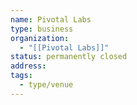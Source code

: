 ```yaml
---
name: Pivotal Labs
type: business
organization:
  - "[[Pivotal Labs]]"
status: permanently closed
address:
tags:
  - type/venue
---
```

